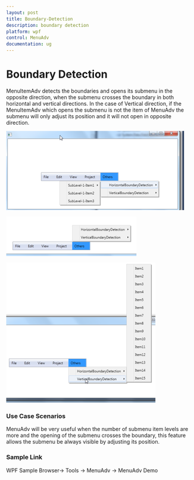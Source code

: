 ```yaml
---
layout: post
title: Boundary-Detection
description: boundary detection
platform: wpf
control: MenuAdv
documentation: ug
---
```


# Boundary Detection

MenuItemAdv detects the boundaries and opens its submenu in the opposite direction, when the submenu crosses the boundary in both horizontal and vertical directions. In the case of Vertical direction, if the MenuItemAdv which opens the submenu is not the item of MenuAdv the submenu will only adjust its position and it will not open in opposite direction.



![](Boundary-Detection_images/Boundary-Detection_img1.png)



![](Boundary-Detection_images/Boundary-Detection_img2.png)



![](Boundary-Detection_images/Boundary-Detection_img3.png)



### Use Case Scenarios

MenuAdv will be very useful when the number of submenu item levels are more and the opening of the submenu crosses the boundary, this feature allows the submenu be always visible by adjusting its position.

### Sample Link

WPF Sample Browser-> Tools -> MenuAdv -> MenuAdv Demo

